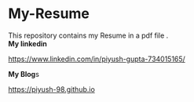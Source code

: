 # My-Resume
This repository contains my Resume in a pdf file .<br>
**My linkedin** <br>

https://www.linkedin.com/in/piyush-gupta-734015165/<br>

**My Blog**s<br>

https://piyush-98.github.io
